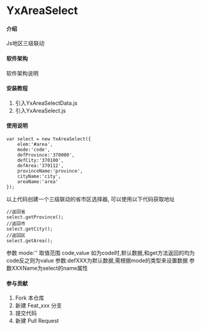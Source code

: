 # YxAreaSelect

#### 介绍
Js地区三级联动

#### 软件架构
软件架构说明


#### 安装教程

1. 引入YxAreaSelectData.js
2. 引入YxAreaSelect.js

#### 使用说明

```
var select = new YxAreaSelect({
    elem:'#area',
    mode:'code',
    defProvince:'370000',
    defCity:'370100',
    defArea:'370112',
    provinceName:'province',
    cityName:'city',
    areaName:'area'
});
```
以上代码创建一个三级联动的省市区选择器,
可以使用以下代码获取地址

```
//返回省
select.getProvince();
//返回市
select.getCity();
//返回区
select.getArea();
```
参数 mode:'' 取值范围 code,value
如为code时,默认数据,和get方法返回的均为code反之则为value
参数:defXXX为默认数据,需根据mode的类型来设置数据
参数XXXName为select的name属性

#### 参与贡献

1. Fork 本仓库
2. 新建 Feat_xxx 分支
3. 提交代码
4. 新建 Pull Request


